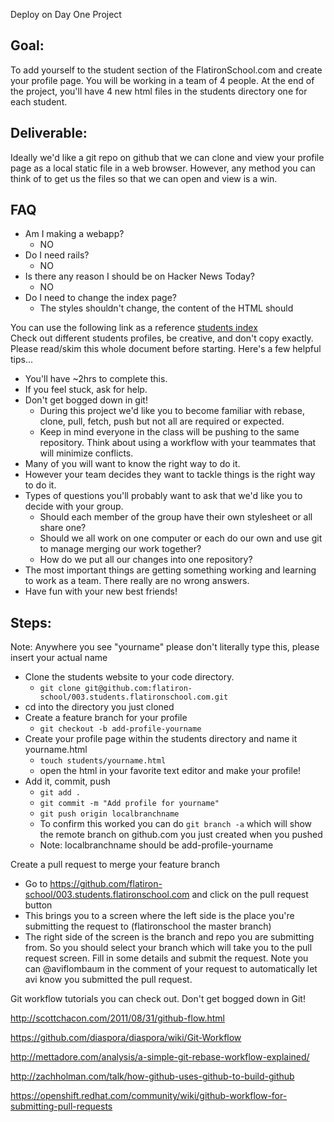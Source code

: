 Deploy on Day One Project

## Goal: 

To add yourself to the student section of the FlatironSchool.com and create your profile page.
You will be working in a team of 4 people.  At the end of the project, you'll have 4 new html files in the students directory one for each student.  

## Deliverable:

Ideally we'd like a git repo on github that we can clone and view your profile page as a local static file in a web browser. However, any method you can think of to get us the files so that we can open and view is a win.

## FAQ

- Am I making a webapp?
  - NO
- Do I need rails?
  - NO
- Is there any reason I should be on Hacker News Today?
  - NO
- Do I need to change the index page?
  - The styles shouldn't change, the content of the HTML should

You can use the following link as a reference [students index](http://static.001.students.flatironschool.com/index.html)  
Check out different students profiles, be creative, and don't copy exactly.
Please read/skim this whole document before starting. Here's a few helpful tips...

- You'll have ~2hrs to complete this.  
- If you feel stuck, ask for help. 
- Don't get bogged down in git!
  - During this project we'd like you to become familiar with rebase, clone, pull, fetch, push but not all are required or expected.
  - Keep in mind everyone in the class will be pushing to the same repository.  Think about using a workflow with your teammates that will minimize conflicts.
- Many of you will want to know the right way to do it.
- However your team decides they want to tackle things is the right way to do it. 
- Types of questions you'll probably want to ask that we'd like you to decide with your group.
  - Should each member of the group have their own stylesheet or all share one?
  - Should we all work on one computer or each do our own and use git to manage merging our work together?
  - How do we put all our changes into one repository?
- The most important things are getting something working and learning to work as a team. There really are no wrong answers.
- Have fun with your new best friends!

## Steps:  

Note: Anywhere you see "yourname" please don't literally type this, please insert your actual name
- Clone the students website to your code directory.
  - ```git clone git@github.com:flatiron-school/003.students.flatironschool.com.git```
- cd into the directory you just cloned
- Create a feature branch for your profile
  - ```git checkout -b add-profile-yourname```
- Create your profile page within the students directory and name it yourname.html
  - ```touch students/yourname.html```
  - open the html in your favorite text editor and make your profile!
- Add it, commit, push
    - ```git add .```
    - ```git commit -m "Add profile for yourname"```
    - ```git push origin localbranchname```
    - To confirm this worked you can do ```git branch -a``` which will show the remote branch on github.com you just created when you pushed
    - Note: localbranchname should be add-profile-yourname

Create a pull request to merge your feature branch
  - Go to https://github.com/flatiron-school/003.students.flatironschool.com and click on the pull request button
  - This brings you to a screen where the left side is the place you're submitting the request to (flatironschool the master branch)
  - The right side of the screen is the branch and repo you are submitting from.  So you should select your branch which will take you to the pull request screen.  Fill in some details and submit the request.  Note you can @aviflombaum in the comment of your request to automatically let avi know you submitted the pull request.

Git workflow tutorials you can check out.  Don't get bogged down in Git!

http://scottchacon.com/2011/08/31/github-flow.html

https://github.com/diaspora/diaspora/wiki/Git-Workflow

http://mettadore.com/analysis/a-simple-git-rebase-workflow-explained/

http://zachholman.com/talk/how-github-uses-github-to-build-github

https://openshift.redhat.com/community/wiki/github-workflow-for-submitting-pull-requests
